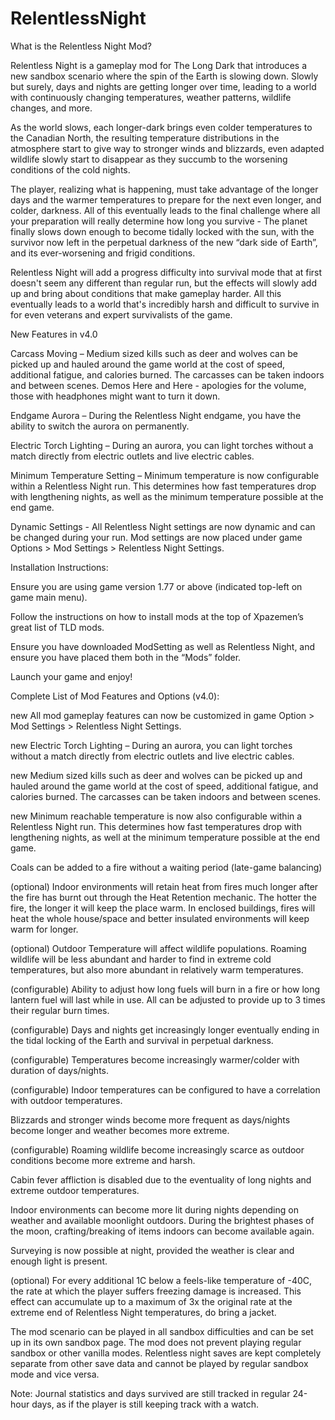 # RelentlessNight

What is the Relentless Night Mod?

Relentless Night is a gameplay mod for The Long Dark that introduces a new sandbox scenario where the spin of the Earth is slowing down. Slowly but surely, days and nights are getting longer over time, leading to a world with continuously changing temperatures, weather patterns, wildlife changes, and more.

As the world slows, each longer-dark brings even colder temperatures to the Canadian North, the resulting temperature distributions in the atmosphere start to give way to stronger winds and blizzards, even adapted wildlife slowly start to disappear as they succumb to the worsening conditions of the cold nights.

The player, realizing what is happening, must take advantage of the longer days and the warmer temperatures to prepare for the next even longer, and colder, darkness. All of this eventually leads to the final challenge where all your preparation will really determine how long you survive - The planet finally slows down enough to become tidally locked with the sun, with the survivor now left in the perpetual darkness of the new “dark side of Earth”, and its ever-worsening and frigid conditions.

Relentless Night will add a progress difficulty into survival mode that at first doesn't seem any different than regular run, but the effects will slowly add up and bring about conditions that make gameplay harder. All this eventually leads to a world that's incredibly harsh and difficult to survive in for even veterans and expert survivalists of the game.

New Features in v4.0

Carcass Moving – Medium sized kills such as deer and wolves can be picked up and hauled around the game world at the cost of speed, additional fatigue, and calories burned. The carcasses can be taken indoors and between scenes. Demos Here and Here - apologies for the volume, those with headphones might want to turn it down.

Endgame Aurora – During the Relentless Night endgame, you have the ability to switch the aurora on permanently.

Electric Torch Lighting – During an aurora, you can light torches without a match directly from electric outlets and live electric cables.

Minimum Temperature Setting – Minimum temperature is now configurable within a Relentless Night run. This determines how fast temperatures drop with lengthening nights, as well as the minimum temperature possible at the end game.

Dynamic Settings - All Relentless Night settings are now dynamic and can be changed during your run. Mod settings are now placed under game Options > Mod Settings > Relentless Night Settings.

Installation Instructions:

Ensure you are using game version 1.77 or above (indicated top-left on game main menu).

Follow the instructions on how to install mods at the top of Xpazemen’s great list of TLD mods.

Ensure you have downloaded ModSetting as well as Relentless Night, and ensure you have placed them both in the “Mods” folder.

Launch your game and enjoy!

Complete List of Mod Features and Options (v4.0):

new All mod gameplay features can now be customized in game Option > Mod Settings > Relentless Night Settings.

new Electric Torch Lighting – During an aurora, you can light torches without a match directly from electric outlets and live electric cables.

new Medium sized kills such as deer and wolves can be picked up and hauled around the game world at the cost of speed, additional fatigue, and calories burned. The carcasses can be taken indoors and between scenes.

new Minimum reachable temperature is now also configurable within a Relentless Night run. This determines how fast temperatures drop with lengthening nights, as well at the minimum temperature possible at the end game.

Coals can be added to a fire without a waiting period (late-game balancing)

(optional) Indoor environments will retain heat from fires much longer after the fire has burnt out through the Heat Retention mechanic. The hotter the fire, the longer it will keep the place warm. In enclosed buildings, fires will heat the whole house/space and better insulated environments will keep warm for longer.

(optional) Outdoor Temperature will affect wildlife populations. Roaming wildlife will be less abundant and harder to find in extreme cold temperatures, but also more abundant in relatively warm temperatures.

(configurable) Ability to adjust how long fuels will burn in a fire or how long lantern fuel will last while in use. All can be adjusted to provide up to 3 times their regular burn times.

(configurable) Days and nights get increasingly longer eventually ending in the tidal locking of the Earth and survival in perpetual darkness.

(configurable) Temperatures become increasingly warmer/colder with duration of days/nights.

(configurable) Indoor temperatures can be configured to have a correlation with outdoor temperatures.

Blizzards and stronger winds become more frequent as days/nights become longer and weather becomes more extreme.

(configurable) Roaming wildlife become increasingly scarce as outdoor conditions become more extreme and harsh.

Cabin fever affliction is disabled due to the eventuality of long nights and extreme outdoor temperatures.

Indoor environments can become more lit during nights depending on weather and available moonlight outdoors. During the brightest phases of the moon, crafting/breaking of items indoors can become available again.

Surveying is now possible at night, provided the weather is clear and enough light is present.

(optional) For every additional 1C below a feels-like temperature of -40C, the rate at which the player suffers freezing damage is increased. This effect can accumulate up to a maximum of 3x the original rate at the extreme end of Relentless Night temperatures, do bring a jacket.

The mod scenario can be played in all sandbox difficulties and can be set up in its own sandbox page. The mod does not prevent playing regular sandbox or other vanilla modes. Relentless night saves are kept completely separate from other save data and cannot be played by regular sandbox mode and vice versa.

Note: Journal statistics and days survived are still tracked in regular 24-hour days, as if the player is still keeping track with a watch.
